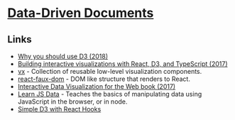 # [Data-Driven Documents](https://d3js.org/)

## Links

- [Why you should use D3 (2018)](https://medium.com/@mbostock/why-you-should-use-d3-ae63c276e958)
- [Building interactive visualizations with React, D3, and TypeScript (2017)](https://blog.lucify.com/building-interactive-visualizations-with-react-d3-and-typescript-206c7172b0d2)
- [vx](https://github.com/hshoff/vx) - Collection of reusable low-level visualization components.
- [react-faux-dom](https://github.com/Olical/react-faux-dom) - DOM like structure that renders to React.
- [Interactive Data Visualization for the Web book (2017)](https://alignedleft.com/work/d3-book-2e)
- [Learn JS Data](http://learnjsdata.com/getting_started.html) - Teaches the basics of manipulating data using JavaScript in the browser, or in node.
- [Simple D3 with React Hooks](https://medium.com/@jeffbutsch/using-d3-in-react-with-hooks-4a6c61f1d102)
